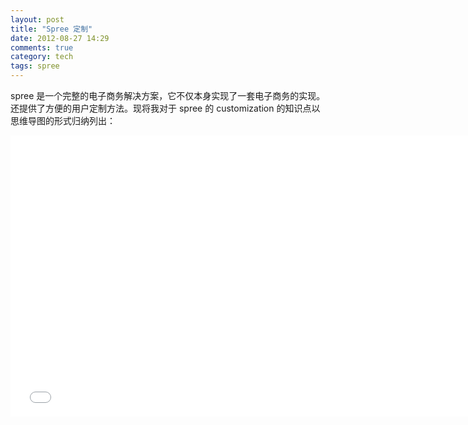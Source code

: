 ```yaml
---
layout: post
title: "Spree 定制"
date: 2012-08-27 14:29
comments: true
category: tech 
tags: spree
---
```


spree 是一个完整的电子商务解决方案，它不仅本身实现了一套电子商务的实现。还提供了方便的用户定制方法。现将我对于 spree 的 customization 的知识点以思维导图的形式归纳列出：

<!--more-->

<iframe id="xmindshare_embedviewer" src="//www.xmind.net/embed/AyVp?size=medium" width="750px" height="450px" frameborder="0" scrolling="no"></iframe>
